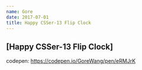 ```yaml
---
name: Gore
date: 2017-07-01
title: Happy CSSer-13 Flip Clock
---
```


## [Happy CSSer-13 Flip Clock] 

codepen: https://codepen.io/GoreWang/pen/eRMJrK

